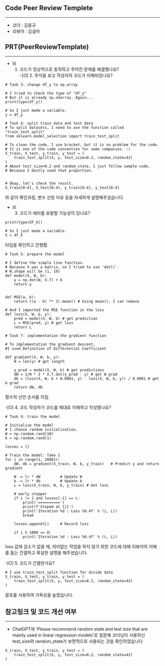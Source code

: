 ## **Code Peer Review Templete**
------------------
- 코더 : 김동규
- 리뷰어 : 김설아

## **PRT(PeerReviewTemplate)**
------------------
-[x] 1. 코드가 정상적으로 동작하고 주어진 문제를 해결했나요?  
-[O] 2. 주석을 보고 작성자의 코드가 이해되었나요?

```
# Task 3: change df_y to np.array

# I tried to check the type of "df_y"
# But it is already np.ndarray. Again...
print(type(df_y)) 

# So I just made a variable.
y = df_y
```
```
# Task 4: split train data and test data
# To split datasets, I need to use the function called "train_test_split"
from sklearn.model_selection import train_test_split

# To clean the code, I use bracket, but it is no problem for the code.
# It is one of the code convention for some companies. :)
X_train, X_test, y_train, y_test = (
    train_test_split(X, y, test_size=0.2, random_state=42)
)
# About test_size=0.2 and random_state, I just follow sample code.
# Because I mostly used that proportion.


# Okay, let's check the result.
X_train[0:4], X_test[0:4], y_train[0:4], y_test[0:4]
```
와 같이 확인과정, 변수 선정 이유 등을 자세하게 설명해주셨습니다.

-[X] 3. 코드가 에러를 유발할 가능성이 있나요?
```
print(type(df_X)) 

# So I just made a variable.
X = df_X
```
타입을 확인하고 진행함.
```
# Task 5: prepare the model

# I define the simple line function.
# Because X was a matrix, so I tried to use 'dot()'.
# W.shape will be (1, 10)
def model(X, W, b):
    y = np.dot(W, X.T) + b
    return y
```
```

def MSE(a, b):
    return ((a - b) ** 2).mean() # Using mean(), I can remove

# And I imported the MSE function in the loss
def loss(X, W, b, y):
    pred = model(X, W, b) # get prediction
    L = MSE(pred, y) # get loss
    return L
```
```
# Task 7: implementation the gradient function

# To implementation the gradient descent, 
#I used Definition of Differential Coefficient

def gradient(X, W, b, y):
    N = len(y) # get length
    
    y_pred = model(X, W, b) # get predictions
    dW = 1/N * 2 * X.T.dot(y_pred - y) # get W grad
    db = (loss(X, W, b + 0.0001, y) - loss(X, W, b, y)) / 0.0001 # get b grad
    return dW, db
```
함수의 선언 순서를 지킴.


-[O] 4. 코드 작성자가 코드를 제대로 이해하고 작성했나요?

```
# Task 9: train the model

# Initialize the model
# I choose random initialization.
W = np.random.rand(10) 
b = np.random.rand(1)

losses = []

# Train the model: Take 1
for i in range(1, 20001):
    dW, db = gradient(X_train, W, b, y_train)   # Predict y and return gradient
        
    W -= lr * dW         # Update W
    b -= lr * db         # Update b
    L = loss(X_train, W, b, y_train) # Get loss
    
    # early stopper
    if i != 1 and losses[-1] == L: 
        print('==========')
        print(f'Stoped at {i}')
        print('Iteration %d : Loss %0.4f' % (i, L))
        break
        
    losses.append(L)     # Record loss
    
    if i % 1000 == 0:
        print('Iteration %d : Loss %0.4f' % (i, L))

```
loss 값에 감소가 없을 때, 의미없는 작업을 하지 않기 위한 코드에 대해
리뷰어의 이해를 돕는 간결하고 확실한 설명을 해주셨습니다.

-[O] 5. 코드가 간결한가요?
```
# I use train_test_split function for divide data
X_train, X_test, y_train, y_test = (
    train_test_split(X, y, test_size=0.2, random_state=42)
)
```
괄호를 사용하여 가독성을 높였습니다.


## **참고링크 및 코드 개선 여부**
------------------
- ChatGPT에 'Please recommend random state and test size that are mainly used in linear regression models'로 질문해 
코더님이 사용하신 test_size와 random_state가 보편적으로 사용되는 것을 확인하였습니다
```
X_train, X_test, y_train, y_test = (
    train_test_split(X, y, test_size=0.2, random_state=42)
)
```
    
